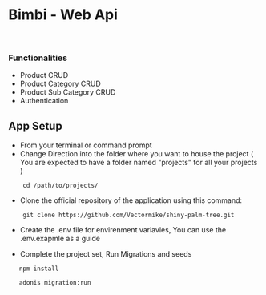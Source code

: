 # Bimbi - Web Api

​

### Functionalities

- Product CRUD
- Product Category CRUD
- Product Sub Category CRUD
- Authentication

## App Setup

- From your terminal or command prompt
- Change Direction into the folder where you want to house the project ( You are expected to have a folder named "projects" for all your projects )

```
    cd /path/to/projects/
```

- Clone the official repository of the application using this command:

```
    git clone https://github.com/Vectormike/shiny-palm-tree.git
```

- Create the .env file for envirenment variavles, You can use the .env.exapmle as a guide

- Complete the project set, Run Migrations and seeds

```
   npm install

   adonis migration:run


```
